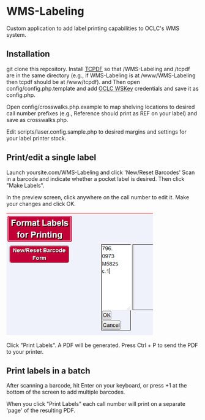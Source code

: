 WMS-Labeling
============

Custom application to add label printing capabilities to OCLC's WMS system.

Installation
------------

git clone this repository.  Install [TCPDF][1] so that /WMS-Labeling and /tcpdf are in the same directory (e.g., if WMS-Labeling is at /www/WMS-Labeling then tcpdf should be at /www/tcpdf). and Then open config/config.php.template and add [OCLC WSKey][2] credentials and save it as config.php.  

Open config/crosswalks.php.example to map shelving locations to desired call number prefixes (e.g., Reference should print as REF on your label) and save as crosswalks.php.

Edit scripts/laser.config.sample.php to desired margins and settings for your label printer stock.

Print/edit a single label
-------------------------

Launch yoursite.com/WMS-Labeling and click 'New/Reset Barcodes'  Scan in a barcode and indicate whether a pocket label is desired.  Then click "Make Labels".

In the preview screen, click anywhere on the call number to edit it.  Make your changes and click OK.

![Editing](images/editing.png)

Click "Print Labels".  A PDF will be generated.  Press Ctrl + P to send the PDF to your printer.

Print labels in a batch
-----------------------

After scanning a barcode, hit Enter on your keyboard, or press +1 at the bottom of the screen to add multiple barcodes.

When you click "Print Labels" each call number will print on a separate 'page' of the resulting PDF.

[1]: http://www.tcpdf.org/installation.php  
[2]: http://oclc.org/developer/develop/authentication/how-to-request-a-wskey.en.html
